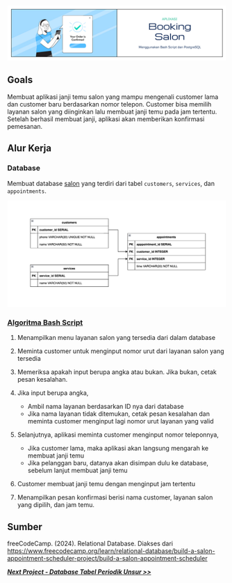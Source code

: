 ![Cover](https://github.com/dipintoo/salon_database/blob/main/img/Cover_3.jpg)

## Goals

Membuat aplikasi janji temu salon yang mampu mengenali customer lama dan customer baru berdasarkan nomor telepon. Customer bisa memilih layanan salon yang diinginkan lalu membuat janji temu pada jam tertentu. Setelah berhasil membuat janji, aplikasi akan memberikan konfirmasi pemesanan.

## Alur Kerja

### Database

Membuat database [salon](https://github.com/dipintoo/salon_database/blob/main/simple_salon.sql) yang terdiri dari tabel `customers`, `services`, dan `appointments`.

![Database design](https://github.com/dipintoo/salon_database/blob/main/img/Database%20Design.png)

### [Algoritma Bash Script](https://github.com/dipintoo/salon_database/blob/main/salon.sh)

1. Menampilkan menu layanan salon yang tersedia dari dalam database
2. Meminta customer untuk menginput nomor urut dari layanan salon yang tersedia
3. Memeriksa apakah input berupa angka atau bukan. Jika bukan, cetak pesan kesalahan.
4. Jika input berupa angka,

   - Ambil nama layanan berdasarkan ID nya dari database
   - Jika nama layanan tidak ditemukan, cetak pesan kesalahan dan meminta customer menginput lagi nomor urut layanan yang valid
5. Selanjutnya, aplikasi meminta customer menginput nomor teleponnya,
   - Jika customer lama, maka aplikasi akan langsung mengarah ke membuat janji temu
   - Jika pelanggan baru, datanya akan disimpan dulu ke database, sebelum lanjut membuat janji temu
6. Customer membuat janji temu dengan menginput jam tertentu
7. Menampilkan pesan konfirmasi berisi nama customer, layanan salon yang dipilih, dan jam temu.

## Sumber

freeCodeCamp. (2024). Relational Database. Diakses dari https://www.freecodecamp.org/learn/relational-database/build-a-salon-appointment-scheduler-project/build-a-salon-appointment-scheduler


[**_Next Project - Database Tabel Periodik Unsur >>_**](https://github.com/dipintoo/periodic-table_database)
